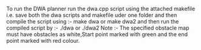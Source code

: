 To run the DWA planner run the dwa.cpp script using the attached makefile i.e. save both the dwa scripts and makefile uder one folder and then compile the script using :-
make dwa or make dwa2 
and then run the compiled script by :-
./dwa <obstacle map filename on which the dwa planner is to be run>
or
./dwa2 <obstacle map filename on which the dwa planner is to be run>
Note :- The specified obstacle map must have obstacles as white,Start point marked with green and the end point marked with red colour.
